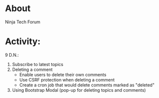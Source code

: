 # About

Ninja Tech Forum

# Activity:

9 D.N.:

1. Subscribe to latest topics
2. Deleting a comment
   - Enable users to delete their own comments
   - Use CSRF protection when deleting a comment
   - Create a cron job that would delete comments marked as "deleted"
3. Using Bootstrap Modal (pop-up for deleting topics and comments)


